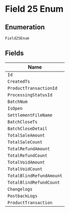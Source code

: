 
# Field 25 Enum

## Enumeration

`Field25Enum`

## Fields

| Name |
|  --- |
| `Id` |
| `CreatedTs` |
| `ProductTransactionId` |
| `ProcessingStatusId` |
| `BatchNum` |
| `IsOpen` |
| `SettlementFileName` |
| `BatchCloseTs` |
| `BatchCloseDetail` |
| `TotalSaleAmount` |
| `TotalSaleCount` |
| `TotalRefundAmount` |
| `TotalRefundCount` |
| `TotalVoidAmount` |
| `TotalVoidCount` |
| `TotalBlindRefundAmount` |
| `TotalBlindRefundCount` |
| `Changelogs` |
| `PostbackLogs` |
| `ProductTransaction` |

